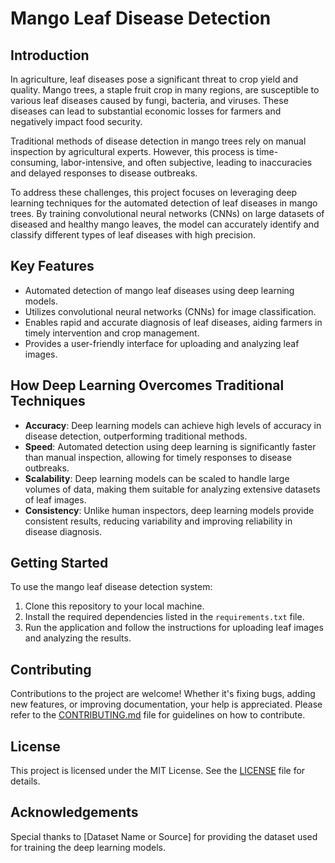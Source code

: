 # Mango Leaf Disease Detection

## Introduction

In agriculture, leaf diseases pose a significant threat to crop yield and quality. Mango trees, a staple fruit crop in many regions, are susceptible to various leaf diseases caused by fungi, bacteria, and viruses. These diseases can lead to substantial economic losses for farmers and negatively impact food security.

Traditional methods of disease detection in mango trees rely on manual inspection by agricultural experts. However, this process is time-consuming, labor-intensive, and often subjective, leading to inaccuracies and delayed responses to disease outbreaks.

To address these challenges, this project focuses on leveraging deep learning techniques for the automated detection of leaf diseases in mango trees. By training convolutional neural networks (CNNs) on large datasets of diseased and healthy mango leaves, the model can accurately identify and classify different types of leaf diseases with high precision.

## Key Features

- Automated detection of mango leaf diseases using deep learning models.
- Utilizes convolutional neural networks (CNNs) for image classification.
- Enables rapid and accurate diagnosis of leaf diseases, aiding farmers in timely intervention and crop management.
- Provides a user-friendly interface for uploading and analyzing leaf images.

## How Deep Learning Overcomes Traditional Techniques

- **Accuracy**: Deep learning models can achieve high levels of accuracy in disease detection, outperforming traditional methods.
- **Speed**: Automated detection using deep learning is significantly faster than manual inspection, allowing for timely responses to disease outbreaks.
- **Scalability**: Deep learning models can be scaled to handle large volumes of data, making them suitable for analyzing extensive datasets of leaf images.
- **Consistency**: Unlike human inspectors, deep learning models provide consistent results, reducing variability and improving reliability in disease diagnosis.

## Getting Started

To use the mango leaf disease detection system:

1. Clone this repository to your local machine.
2. Install the required dependencies listed in the `requirements.txt` file.
3. Run the application and follow the instructions for uploading leaf images and analyzing the results.

## Contributing

Contributions to the project are welcome! Whether it's fixing bugs, adding new features, or improving documentation, your help is appreciated. Please refer to the [CONTRIBUTING.md](CONTRIBUTING.md) file for guidelines on how to contribute.

## License

This project is licensed under the MIT License. See the [LICENSE](LICENSE) file for details.

## Acknowledgements

Special thanks to [Dataset Name or Source] for providing the dataset used for training the deep learning models.

